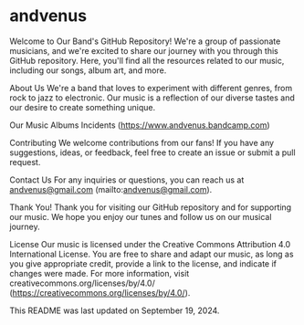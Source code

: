 # andvenus

Welcome to Our Band's GitHub Repository!
We're a group of passionate musicians, and we're excited to share our journey with you through this GitHub repository. Here, you'll find all the resources related to our music, including our songs, album art, and more.

About Us
We're a band that loves to experiment with different genres, from rock to jazz to electronic. Our music is a reflection of our diverse tastes and our desire to create something unique.

Our Music
Albums
Incidents (https://www.andvenus.bandcamp.com)

Contributing
We welcome contributions from our fans! If you have any suggestions, ideas, or feedback, feel free to create an issue or submit a pull request.

Contact Us
For any inquiries or questions, you can reach us at andvenus@gmail.com (mailto:andvenus@gmail.com).

Thank You!
Thank you for visiting our GitHub repository and for supporting our music. We hope you enjoy our tunes and follow us on our musical journey.

License
Our music is licensed under the Creative Commons Attribution 4.0 International License. You are free to share and adapt our music, as long as you give appropriate credit, provide a link to the license, and indicate if changes were made. For more information, visit creativecommons.org/licenses/by/4.0/ (https://creativecommons.org/licenses/by/4.0/).

This README was last updated on September 19, 2024.